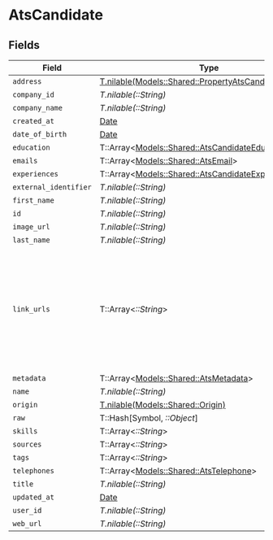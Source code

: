 # AtsCandidate


## Fields

| Field                                                                                                                | Type                                                                                                                 | Required                                                                                                             | Description                                                                                                          |
| -------------------------------------------------------------------------------------------------------------------- | -------------------------------------------------------------------------------------------------------------------- | -------------------------------------------------------------------------------------------------------------------- | -------------------------------------------------------------------------------------------------------------------- |
| `address`                                                                                                            | [T.nilable(Models::Shared::PropertyAtsCandidateAddress)](../../models/shared/propertyatscandidateaddress.md)         | :heavy_minus_sign:                                                                                                   | N/A                                                                                                                  |
| `company_id`                                                                                                         | *T.nilable(::String)*                                                                                                | :heavy_minus_sign:                                                                                                   | N/A                                                                                                                  |
| `company_name`                                                                                                       | *T.nilable(::String)*                                                                                                | :heavy_minus_sign:                                                                                                   | N/A                                                                                                                  |
| `created_at`                                                                                                         | [Date](https://ruby-doc.org/stdlib-2.6.1/libdoc/date/rdoc/Date.html)                                                 | :heavy_minus_sign:                                                                                                   | N/A                                                                                                                  |
| `date_of_birth`                                                                                                      | [Date](https://ruby-doc.org/stdlib-2.6.1/libdoc/date/rdoc/Date.html)                                                 | :heavy_minus_sign:                                                                                                   | N/A                                                                                                                  |
| `education`                                                                                                          | T::Array<[Models::Shared::AtsCandidateEducation](../../models/shared/atscandidateeducation.md)>                      | :heavy_minus_sign:                                                                                                   | N/A                                                                                                                  |
| `emails`                                                                                                             | T::Array<[Models::Shared::AtsEmail](../../models/shared/atsemail.md)>                                                | :heavy_minus_sign:                                                                                                   | N/A                                                                                                                  |
| `experiences`                                                                                                        | T::Array<[Models::Shared::AtsCandidateExperience](../../models/shared/atscandidateexperience.md)>                    | :heavy_minus_sign:                                                                                                   | N/A                                                                                                                  |
| `external_identifier`                                                                                                | *T.nilable(::String)*                                                                                                | :heavy_minus_sign:                                                                                                   | N/A                                                                                                                  |
| `first_name`                                                                                                         | *T.nilable(::String)*                                                                                                | :heavy_minus_sign:                                                                                                   | N/A                                                                                                                  |
| `id`                                                                                                                 | *T.nilable(::String)*                                                                                                | :heavy_minus_sign:                                                                                                   | N/A                                                                                                                  |
| `image_url`                                                                                                          | *T.nilable(::String)*                                                                                                | :heavy_minus_sign:                                                                                                   | N/A                                                                                                                  |
| `last_name`                                                                                                          | *T.nilable(::String)*                                                                                                | :heavy_minus_sign:                                                                                                   | N/A                                                                                                                  |
| `link_urls`                                                                                                          | T::Array<*::String*>                                                                                                 | :heavy_minus_sign:                                                                                                   | URLs for web pages containing additional material about the candidate (LinkedIn, other social media, articles, etc.) |
| `metadata`                                                                                                           | T::Array<[Models::Shared::AtsMetadata](../../models/shared/atsmetadata.md)>                                          | :heavy_minus_sign:                                                                                                   | N/A                                                                                                                  |
| `name`                                                                                                               | *T.nilable(::String)*                                                                                                | :heavy_minus_sign:                                                                                                   | N/A                                                                                                                  |
| `origin`                                                                                                             | [T.nilable(Models::Shared::Origin)](../../models/shared/origin.md)                                                   | :heavy_minus_sign:                                                                                                   | N/A                                                                                                                  |
| `raw`                                                                                                                | T::Hash[Symbol, *::Object*]                                                                                          | :heavy_minus_sign:                                                                                                   | N/A                                                                                                                  |
| `skills`                                                                                                             | T::Array<*::String*>                                                                                                 | :heavy_minus_sign:                                                                                                   | N/A                                                                                                                  |
| `sources`                                                                                                            | T::Array<*::String*>                                                                                                 | :heavy_minus_sign:                                                                                                   | N/A                                                                                                                  |
| `tags`                                                                                                               | T::Array<*::String*>                                                                                                 | :heavy_minus_sign:                                                                                                   | N/A                                                                                                                  |
| `telephones`                                                                                                         | T::Array<[Models::Shared::AtsTelephone](../../models/shared/atstelephone.md)>                                        | :heavy_minus_sign:                                                                                                   | N/A                                                                                                                  |
| `title`                                                                                                              | *T.nilable(::String)*                                                                                                | :heavy_minus_sign:                                                                                                   | N/A                                                                                                                  |
| `updated_at`                                                                                                         | [Date](https://ruby-doc.org/stdlib-2.6.1/libdoc/date/rdoc/Date.html)                                                 | :heavy_minus_sign:                                                                                                   | N/A                                                                                                                  |
| `user_id`                                                                                                            | *T.nilable(::String)*                                                                                                | :heavy_minus_sign:                                                                                                   | N/A                                                                                                                  |
| `web_url`                                                                                                            | *T.nilable(::String)*                                                                                                | :heavy_minus_sign:                                                                                                   | N/A                                                                                                                  |